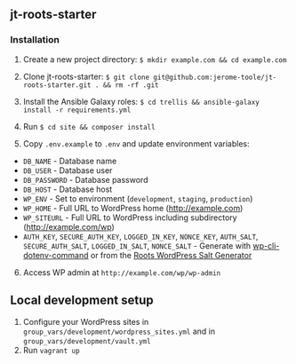 ## jt-roots-starter

### Installation
1. Create a new project directory: `$ mkdir example.com && cd example.com`
2. Clone jt-roots-starter: `$ git clone git@github.com:jerome-toole/jt-roots-starter.git . && rm -rf .git`
3. Install the Ansible Galaxy roles: `$ cd trellis && ansible-galaxy install -r requirements.yml`

4. Run `$ cd site && composer install`
5. Copy `.env.example` to `.env` and update environment variables:
  * `DB_NAME` - Database name
  * `DB_USER` - Database user
  * `DB_PASSWORD` - Database password
  * `DB_HOST` - Database host
  * `WP_ENV` - Set to environment (`development`, `staging`, `production`)
  * `WP_HOME` - Full URL to WordPress home (http://example.com)
  * `WP_SITEURL` - Full URL to WordPress including subdirectory (http://example.com/wp)
  * `AUTH_KEY`, `SECURE_AUTH_KEY`, `LOGGED_IN_KEY`, `NONCE_KEY`, `AUTH_SALT`, `SECURE_AUTH_SALT`, `LOGGED_IN_SALT`, `NONCE_SALT` - Generate with [wp-cli-dotenv-command](https://github.com/aaemnnosttv/wp-cli-dotenv-command) or from the [Roots WordPress Salt Generator](https://roots.io/salts.html)
6. Access WP admin at `http://example.com/wp/wp-admin`

## Local development setup

1. Configure your WordPress sites in `group_vars/development/wordpress_sites.yml` and in `group_vars/development/vault.yml`
2. Run `vagrant up`
